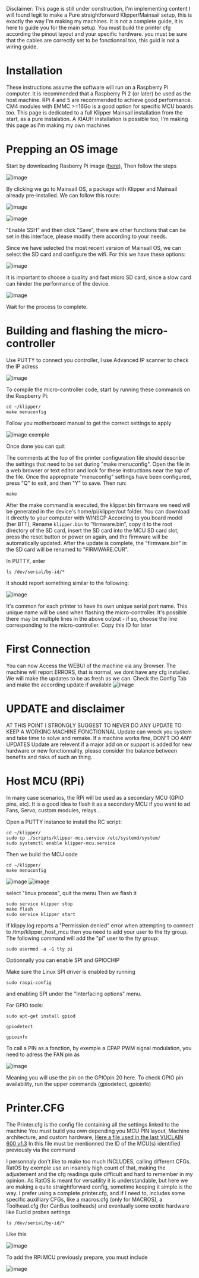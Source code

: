 Disclaimer: This page is still under construction, I'm implementing content I will found legit to make a Pure straightforward Klipper/Mainsail setup, this is exactly the way I'm making my machines. It is not a complete guide, it is here to guide you for the main setup. You must build the printer cfg according the pinout layout and your specific hardware. you must be sure that the cables are correctly set to be fonctionnal too, this guid is not a wiring guide.

# Installation

These instructions assume the software will run on a Raspberry Pi computer. It is recommended that a Raspberry Pi 2 (or later) be used as the host machine. RPi 4 and 5 are recommended to achieve good performance. CM4 modules with EMMC >=16Go is a good option for specific MCU boards too.
This page is dedicated to a full Klipper Mainsail installation from the start, as a pure instalation. A KIAUH installation is possible too,
I'm making this page as I'm making my own machines

# Prepping an OS image

Start by downloading Rasberry Pi image ([here](https://www.raspberrypi.com/software/)), Then follow the steps

![image](https://github.com/FlorentBroise/BRS-Printers-Mod/assets/93141411/7a6e2d4e-57f4-476c-90f1-0b1a9b7910b9)

By clicking we go to Mainsail OS, a package with Klipper and Mainsail already pre-installed. We can follow this route:

![image](https://github.com/FlorentBroise/BRS-Printers-Mod/assets/93141411/06661aa5-ad4e-4931-b113-b39af9f4b9c5)

![image](https://github.com/FlorentBroise/BRS-Printers-Mod/assets/93141411/3ac89d11-8cbd-4a7f-8c25-237cd42af760)

"Enable SSH" and then click "Save", there are other functions that can be set in this interface, please modify them according to your needs.

Since we have selected the most recent version of Mainsail OS, we can select the SD card and configure the wifi. For this we have these options:

![image](https://github.com/FlorentBroise/BRS-Printers-Mod/assets/93141411/9a6ae523-e65e-486c-bc6d-84884c027837)

It is important to choose a quality and fast micro SD card, since a slow card can hinder the performance of the device.

![image](https://github.com/FlorentBroise/BRS-Printers-Mod/assets/93141411/d07d61ae-db19-46b0-aeca-d7a5432f7cf9)

Wait for the process to complete.

# Building and flashing the micro-controller

Use PUTTY to connect you controller, I use Advanced IP scanner to check the IP adress

![image](https://github.com/FlorentBroise/BRS-Printers-Mod/assets/93141411/55b3a969-b058-4593-ba08-64090f3b8c07)

To compile the micro-controller code, start by running these commands on the Raspberry Pi:

```
cd ~/klipper/
make menuconfig
```
Follow you motherboard manual to get the correct settings to apply

![image](https://github.com/FlorentBroise/BRS-Printers-Mod/assets/93141411/271b0ba4-99d9-47ca-8e9d-170b106a556b)
exemple

Once done you can quit

The comments at the top of the printer configuration file should describe the settings that need to be set during "make menuconfig". Open the file in a web browser or text editor and look for these instructions near the top of the file. Once the appropriate "menuconfig" settings have been configured, press "Q" to exit, and then "Y" to save. Then run:
```
make
```
After the make command is executed, the klipper.bin firmware we need will be generated in the device's home/pi/klipper/out folder. You can download it directly to your computer with WINSCP
According to you board model (her BTT), Rename `klipper.bin` to "firmware.bin", copy it to the root directory of the SD card, insert the SD card into the MCU SD card slot, press the reset button or power on again, and the firmware will be automatically updated.
After the update is complete, the "firmware.bin" in the SD card will be renamed to "FIRMWARE.CUR".

In PUTTY, enter
```
ls /dev/serial/by-id/*
```
It should report something similar to the following:

![image](https://github.com/FlorentBroise/BRS-Printers-Mod/assets/93141411/15cd600e-9f1f-4950-809c-25a88bab5499)

It's common for each printer to have its own unique serial port name. This unique name will be used when flashing the micro-controller. It's possible there may be multiple lines in the above output - if so, choose the line corresponding to the micro-controller.
Copy this ID for later

# First Connection

You can now Access the WEBUI of the machine via any Browser. The machine will report ERRORS, that is normal, we dont have any cfg installed.
We will make the updates to be as fresh as we can.
Check the Config Tab and make the according update if available
![image](https://github.com/FlorentBroise/BRS-Printers-Mod/assets/93141411/6f96d18f-2a33-4da7-878e-170e64b77270)

# UPDATE and disclaimer

AT THIS POINT I STRONGLY SUGGEST TO NEVER DO ANY UPDATE TO KEEP A WORKING MACHINE FONCTIONNAL
Update can wreck you system and take time to solve and remake. If a machine works fine, DON'T DO ANY UPDATES
Update are relevent if a major add on or support is added for new hardware or new fonctionnality, please consider the balance between benefits and risks of such an thing.

# Host MCU (RPi)

In many case scenarios, the RPi will be used as a secondary MCU (GPIO pins, etc). It is a good idea to flash it as a secondary MCU if you want to ad Fans, Servo, custom modules, relays...

Open a PUTTY instance to install the RC script:
```
cd ~/klipper/
sudo cp ./scripts/klipper-mcu.service /etc/systemd/system/
sudo systemctl enable klipper-mcu.service
```
Then we build the MCU code
```
cd ~/klipper/
make menuconfig
```
![image](https://github.com/FlorentBroise/BRS-Printers-Mod/assets/93141411/bf1df19a-ce18-4dda-bba3-9136d549a486)
![image](https://github.com/FlorentBroise/BRS-Printers-Mod/assets/93141411/3d1c15be-4abc-4511-b759-0b3372faf336)


select "linux process", quit the menu
Then we flash it
```
sudo service klipper stop
make flash
sudo service klipper start
```
If klippy.log reports a "Permission denied" error when attempting to connect to /tmp/klipper_host_mcu then you need to add your user to the tty group. The following command will add the "pi" user to the tty group:
```
sudo usermod -a -G tty pi
```
Optionnally you can enable SPI and GPIOCHIP

Make sure the Linux SPI driver is enabled by running
```
sudo raspi-config 
```
and enabling SPI under the "Interfacing options" menu.

For GPIO tools:
```
sudo apt-get install gpiod
```
```
gpiodetect
```
```
gpioinfo
```
To call a PIN as a fonction, by exemple a CPAP PWM signal modulation, you need to adress the FAN pin as

![image](https://github.com/FlorentBroise/BRS-Printers-Mod/assets/93141411/3003566b-1230-4d9c-a310-ee9c5ddb7e05)

Meaning you will use the pin on the GPIOpin 20 here. To check GPIO pin availability, run the upper commands (gpiodetect, gpioinfo)


# Printer.CFG

The Printer.cfg is the config file containing all the settings linked to the machine
You must build you own depending you MCU PIN layout, Machine architecture, and custom hardware, [Here a file used in the last VUCLAIN 600 v1.3](printer.cfg)
In this file must be mentionned the ID of the MCU(s) identified previously via the command

I personnaly don't like to make too much INCLUDES, calling different CFGs. RatOS by exemple use an insanely high count of that, making the adjustement and the cfg readings quite difficult and hard to remember in my opinion. As RatOS is meant for versatility it is understandable, but here we are making a quite straightforward config, sometime keeping it simple is the way. 
I prefer using a complete printer.cfg, and if I need to, includes some specific auxilliary CFGs, like a macros.cfg (only for MACROS), a Toolhead.cfg (for CanBus toolheads) and eventually some exotic hardware like Euclid probes settings

```
ls /dev/serial/by-id/*
```
Like this

![image](https://github.com/FlorentBroise/BRS-Printers-Mod/assets/93141411/093fb5b5-01cc-4cde-a556-954205b8ac5b)

To add the RPi MCU previously prepare, you must include 

![image](https://github.com/FlorentBroise/BRS-Printers-Mod/assets/93141411/792ca751-99b1-4a3f-b84a-fb3c83b26cfc)




